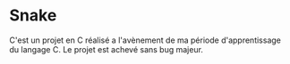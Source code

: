 # Snake
C'est un projet en C réalisé a l'avènement de ma période d'apprentissage du langage C. Le projet est achevé sans bug majeur.
